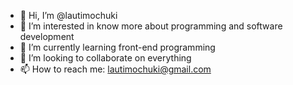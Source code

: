 - 👋 Hi, I’m @lautimochuki
- 👀 I’m interested in know more about programming and software development 
- 🌱 I’m currently learning front-end programming
- 💞️ I’m looking to collaborate on everything
- 📫 How to reach me: lautimochuki@gmail.com

<!---
lautimochuki/lautimochuki is a ✨ special ✨ repository because its `README.md` (this file) appears on your GitHub profile.
You can click the Preview link to take a look at your changes.
--->
